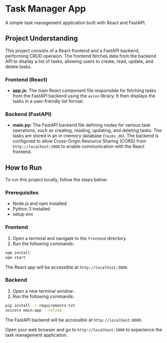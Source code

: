 # Task Manager App

A simple task management application built with React and FastAPI.

## Project Understanding

This project consists of a React frontend and a FastAPI backend, performing CRUD operaion. The frontend fetches data from the backend API to display a list of tasks, allowing users to create, read, update, and delete tasks.

### Frontend (React)

- **app.js:** The main React component file responsible for fetching tasks from the FastAPI backend using the `axios` library. It then displays the tasks in a user-friendly list format.

### Backend (FastAPI)

- **main.py:** The FastAPI backend file defining routes for various task operations, such as creating, reading, updating, and deleting tasks. The tasks are stored in an in-memory database (`tasks_db`). The backend is configured to allow Cross-Origin Resource Sharing (CORS) from `http://localhost:3000` to enable communication with the React frontend.

## How to Run

To run this project locally, follow the steps below:

### Prerequisites

- Node.js and npm installed
- Python 3 installed
- setup env

### Frontend

1. Open a terminal and navigate to the `frontend` directory.
2. Run the following commands:

```bash
npm install
npm start
```

The React app will be accessible at `http://localhost:3000`.

### Backend

1. Open a new terminal window .
2. Run the following commands:

```bash
pip install -r requirements.txt
uvicorn main:app --reload
```

The FastAPI backend will be accessible at `http://localhost:8000`.

Open your web browser and go to `http://localhost:3000` to experience the task management application.
